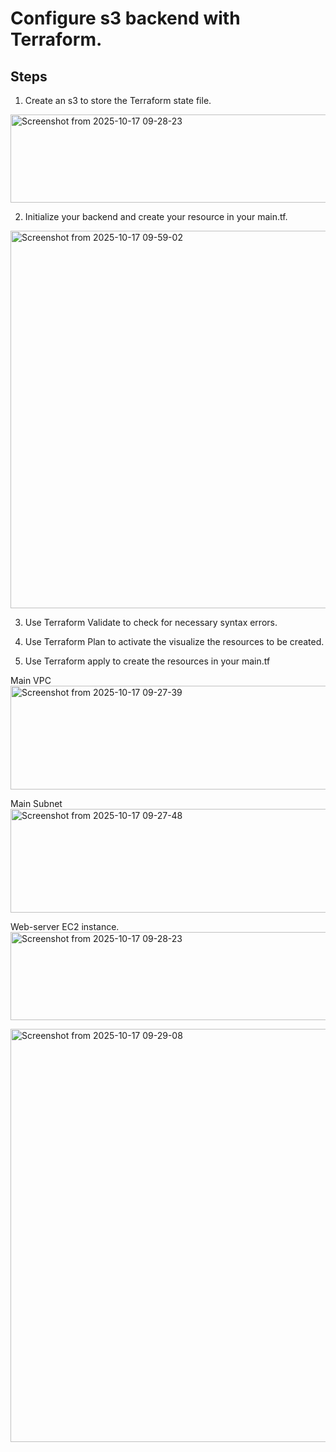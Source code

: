 # Configure s3 backend with Terraform.

## Steps
1. Create an s3 to store the Terraform state file.
<img width="1077" height="141" alt="Screenshot from 2025-10-17 09-28-23" src="https://github.com/user-attachments/assets/c9a302ea-d5e7-4c67-976e-0a1ece775c89" />

2. Initialize your backend and create your resource in your main.tf.
<img width="1007" height="604" alt="Screenshot from 2025-10-17 09-59-02" src="https://github.com/user-attachments/assets/e5bad571-410c-4b48-a99d-26da630cb486" />

3. Use Terraform Validate to check for necessary syntax errors.
   
4. Use Terraform Plan to activate the visualize the resources to be created.
   
5. Use Terraform apply to create the resources in your main.tf

Main VPC
<img width="1125" height="166" alt="Screenshot from 2025-10-17 09-27-39" src="https://github.com/user-attachments/assets/37977f34-f5c2-4b2c-897c-59c1975f4d4f" />

Main Subnet
<img width="1125" height="166" alt="Screenshot from 2025-10-17 09-27-48" src="https://github.com/user-attachments/assets/d976cf26-3e74-45ce-adbd-c0fe453f0d99" />

Web-server EC2 instance.
<img width="1077" height="141" alt="Screenshot from 2025-10-17 09-28-23" src="https://github.com/user-attachments/assets/2301f8a9-e92e-4a0a-8389-4cf05f64ce75" />






<img width="1007" height="661" alt="Screenshot from 2025-10-17 09-29-08" src="https://github.com/user-attachments/assets/efda09cf-aaf6-425b-af45-ad391e165dbf" />

